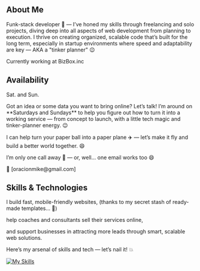 ## About Me

<p>Funk-stack developer 🤘 — I’ve honed my skills through freelancing and solo projects, diving deep into all aspects of web development from planning to execution. I thrive on creating organized, scalable code that’s built for the long term, especially in startup environments where speed and adaptability are key — AKA a "tinker planner" 😉</p>
<p>Currently working at BizBox.inc</p>

## Availability
<p>Sat. and Sun.</p>
<p>Got an idea or some data you want to bring online? Let’s talk! I’m around on **Saturdays and Sundays** to help you figure out how to turn it into a working service — from concept to launch, with a little tech magic and tinker-planner energy. 😉 </p>
<p>I can help turn your paper ball into a paper plane ✈️ — let’s make it fly and build a better world together. 😄</p>
<p>I’m only one call away 🎵 — or, well... one email works too 😄</p>
📩 [oracionmike@gmail.com]

## Skills & Technologies

<p>I build fast, mobile-friendly websites, (thanks to my secret stash of ready-made templates... 🤫)</p>
<p>help coaches and consultants sell their services online,</p>
<p>and support businesses in attracting more leads through smart, scalable web solutions.</p>
<p>Here’s my arsenal of skills and tech — let’s nail it! 💥</p>

[![My Skills](https://skillicons.dev/icons?i=php,js,html,laravel,react,nodejs,express,mysql,git,angular,cs,azure,dotnet,postgres,figma&theme=light)](https://skillicons.dev)

